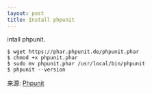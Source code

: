 ```yaml
---
layout: post
title: Install phpunit
---
```


intall phpunit.<!-- more -->

    $ wget https://phar.phpunit.de/phpunit.phar
    $ chmod +x phpunit.phar
    $ sudo mv phpunit.phar /usr/local/bin/phpunit
    $ phpunit --version

来源: [Phpunit](https://phpunit.de/manual/current/en/installation.html)

